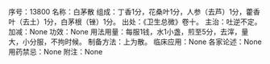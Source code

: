 序号：13800
名称：白茅散
组成：丁香1分，花桑叶1分，人参（去芦）1分，藿香叶（去土）1分，白茅根（锉）1分。
出处：《卫生总微》卷十。
主治：吐逆不定。
加减：None
功效：None
用法用量：每服1钱，水1小盏，煎至5分，去滓，量大，小分服，不拘时候。
制备方法：上为散。
临床应用：None
各家论述：None
用药禁忌：None
附注：None
